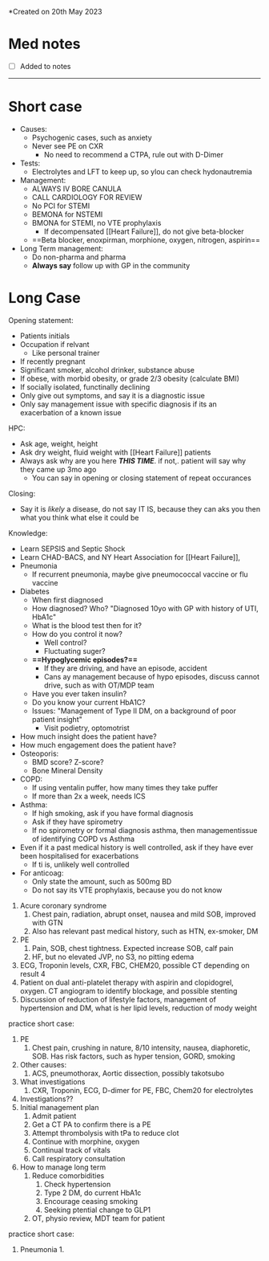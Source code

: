 *Created on 20th May 2023

# Med notes
- [ ] Added to notes
---

# Short case
- Causes:
	- Psychogenic cases, such as anxiety
	- Never see PE on CXR
		- No need to recommend a CTPA, rule out with D-Dimer
- Tests:
	- Electrolytes and LFT to keep up, so ylou can check hydonautremia
- Management:
	- ALWAYS IV BORE CANULA
	- CALL CARDIOLOGY FOR REVIEW
	- No PCI for STEMI
	- BEMONA for NSTEMI
	- BMONA for STEMI, no VTE prophylaxis
		- If decompensated [[Heart Failure]], do not give beta-blocker
	- ==Beta blocker, enoxpirman, morphione, oxygen, nitrogen, aspirin==
- Long Term management:
	- Do non-pharma and pharma
	- **Always say** follow up with GP in the community

# Long Case

Opening statement:
- Patients initials
- Occupation if relvant
	- Like personal trainer
- If recently pregnant
- Significant smoker, alcohol drinker, substance abuse
- If obese, with morbid obesity, or grade 2/3 obesity (calculate BMI)
- If socially isolated, functinally declining
- Only give out symptoms, and say it is a diagnostic issue
- Only say management issue with specific diagnosis if its an exacerbation of a known issue

HPC:
- Ask age, weight, height
- Ask dry weight, fluid weight with [[Heart Failure]] patients
- Always ask why are you here ***THIS TIME***. if not,. patient will say why they came up 3mo ago
	- You can say in opening or closing statement of repeat occurances

Closing:
- Say it is *likely* a disease, do not say IT IS, because they can aks you then what you think what else it could be

Knowledge:
- Learn SEPSIS and Septic Shock
- Learn CHAD-BACS, and NY Heart Association for [[Heart Failure]],
- Pneumonia
	- If recurrent pneumonia, maybe give pneumococcal vaccine or flu vaccine
- Diabetes
	- When first diagnosed
	- How diagnosed? Who? "Diagnosed 10yo with GP with history of UTI, HbA1c"
	- What is the blood test then for it?
	- How do you control it now?
		- Well control?
		- Fluctuating suger?
	- **==Hypoglycemic episodes?==**
		- If they are driving, and have an episode, accident
		- Cans ay management because of hypo episodes, discuss cannot drive, such as with OT/MDP team
	- Have you ever taken insulin?
	- Do you know your current HbA1C?
	- Issues: "Management of Type II DM, on a background of poor patient insight"
		- Visit podietry, optomotrist
- How much insight does the patient have?
- How much engagement does the patient have?
- Osteoporis:
	- BMD score? Z-score?
	- Bone Mineral Density
- COPD:
	- If using ventalin puffer, how many times they take puffer
	- If more than 2x a week, needs ICS
- Asthma:
	- If high smoking, ask if you have formal diagnosis
	- Ask if they have spirometry
	- If no spirometry or formal diagnosis asthma, then managementissue of identifying COPD vs Asthma
- Even if it a past medical history is well controlled, ask if they have ever been hospitalised for exacerbations
	- If ti is, unlikely well controlled
- For anticoag:
	- Only state the amount, such as 500mg BD
	- Do not say its VTE prophylaxis, because you do not know


1. Acure coronary syndrome
	1. Chest pain, radiation, abrupt onset, nausea and mild SOB, improved with GTN
	2. Also has relevant past medical history, such as HTN, ex-smoker, DM
2. PE
	1. Pain, SOB, chest tightness. Expected increase SOB, calf pain
	2. HF, but no elevated JVP, no S3, no pitting edema
3. ECG, Troponin levels, CXR, FBC, CHEM20, possible CT depending on result
4
5. Patient on dual anti-platelet therapy with aspirin and clopidogrel, oxygen. CT angiogram to identify blockage, and possible stenting
6. Discussion of reduction of lifestyle factors, management of hypertension and DM, what is her lipid levels, reduction of mody weight


practice short case:
1. PE
	1. Chest pain, crushing in nature, 8/10 intensity, nausea, diaphoretic, SOB. Has risk factors, such as hyper tension, GORD, smoking
2. Other causes:
	1. ACS, pneumothorax, Aortic dissection, possibly takotsubo
3. What investigations
	1. CXR, Troponin, ECG, D-dimer for PE, FBC, Chem20 for electrolytes
4. Investigations??
5. Initial management plan
	1. Admit patient
	2. Get a CT PA to confirm there is a PE
	3. Attempt thrombolysis with tPa to reduce clot
	4. Continue with morphine, oxygen
	5. Continual track of vitals
	6. Call respiratory consultation
6. How to manage long term
	1. Reduce comorbidities
		1. Check hypertension
		2. Type 2 DM, do current HbA1c
		3. Encourage ceasing smoking
		4. Seeking ptential change to GLP1
	2. OT, physio review, MDT team for patient

practice short case:
1. Pneumonia
	1. 